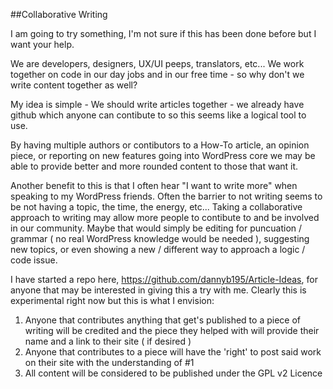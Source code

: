 ##Collaborative Writing

I am going to try something, I'm not sure if this has been done before but I want your help.

We are developers, designers, UX/UI peeps, translators, etc... We work together on code in our day jobs and in our free time - so why don't we write content together as well?

My idea is simple - We should write articles together - we already have github which anyone can contibute to so this seems like a logical tool to use.

By having multiple authors or contibutors to a How-To article, an opinion piece, or reporting on new features going into WordPress core we may be able to provide better and more rounded content to those that want it.

Another benefit to this is that I often hear "I want to write more" when speaking to my WordPress friends.  Often the barrier to not writing seems to be not having a topic, the time, the energy, etc... Taking a collaborative approach to writing may allow more people to contibute to and be involved in our community. Maybe that would simply be editing for puncuation / grammar ( no real WordPress knowledge would be needed ), suggesting new topics, or even showing a new / different way to approach a logic / code issue.

I have started a repo here, https://github.com/dannyb195/Article-Ideas, for anyone that may be interested in giving this a try with me.  Clearly this is experimental right now but this is what I envision:

1. Anyone that contributes anything that get's published to a piece of writing will be credited and the piece they helped with will provide their name and a link to their site ( if desired )
2. Anyone that contributes to a piece will have the 'right' to post said work on their site with the understanding of #1
3. All content will be considered to be published under the GPL v2 Licence